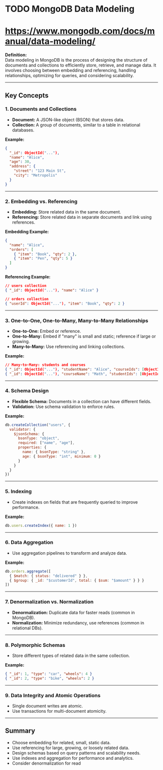 # TODO MongoDB Data Modeling
# https://www.mongodb.com/docs/manual/data-modeling/

**Definition:**  
Data modeling in MongoDB is the process of designing the structure of documents and collections to efficiently store, retrieve, and manage data. It involves choosing between embedding and referencing, handling relationships, optimizing for queries, and considering scalability.

---

## Key Concepts

### 1. Documents and Collections
- **Document:** A JSON-like object (BSON) that stores data.
- **Collection:** A group of documents, similar to a table in relational databases.

**Example:**
```json
{
  "_id": ObjectId("..."),
  "name": "Alice",
  "age": 30,
  "address": {
    "street": "123 Main St",
    "city": "Metropolis"
  }
}
```

---

### 2. Embedding vs. Referencing

- **Embedding:** Store related data in the same document.
- **Referencing:** Store related data in separate documents and link using references.

**Embedding Example:**
```json
{
  "name": "Alice",
  "orders": [
    { "item": "Book", "qty": 2 },
    { "item": "Pen", "qty": 5 }
  ]
}
```

**Referencing Example:**
```json
// users collection
{ "_id": ObjectId("..."), "name": "Alice" }

// orders collection
{ "userId": ObjectId("..."), "item": "Book", "qty": 2 }
```

---

### 3. One-to-One, One-to-Many, Many-to-Many Relationships

- **One-to-One:** Embed or reference.
- **One-to-Many:** Embed if "many" is small and static; reference if large or growing.
- **Many-to-Many:** Use referencing and linking collections.

**Example:**
```json
// Many-to-Many: students and courses
{ "_id": ObjectId("..."), "studentName": "Alice", "courseIds": [ObjectId("..."), ObjectId("...")] }
{ "_id": ObjectId("..."), "courseName": "Math", "studentIds": [ObjectId("..."), ObjectId("...")] }
```

---

### 4. Schema Design

- **Flexible Schema:** Documents in a collection can have different fields.
- **Validation:** Use schema validation to enforce rules.

**Example:**
```js
db.createCollection("users", {
  validator: {
    $jsonSchema: {
      bsonType: "object",
      required: ["name", "age"],
      properties: {
        name: { bsonType: "string" },
        age: { bsonType: "int", minimum: 0 }
      }
    }
  }
})
```

---

### 5. Indexing

- Create indexes on fields that are frequently queried to improve performance.

**Example:**
```js
db.users.createIndex({ name: 1 })
```

---

### 6. Data Aggregation

- Use aggregation pipelines to transform and analyze data.

**Example:**
```js
db.orders.aggregate([
  { $match: { status: "delivered" } },
  { $group: { _id: "$customerId", total: { $sum: "$amount" } } }
])
```

---

### 7. Denormalization vs. Normalization

- **Denormalization:** Duplicate data for faster reads (common in MongoDB).
- **Normalization:** Minimize redundancy, use references (common in relational DBs).

---

### 8. Polymorphic Schemas

- Store different types of related data in the same collection.

**Example:**
```json
{ "_id": 1, "type": "car", "wheels": 4 }
{ "_id": 2, "type": "bike", "wheels": 2 }
```

---

### 9. Data Integrity and Atomic Operations

- Single document writes are atomic.
- Use transactions for multi-document atomicity.

---

## Summary

- Choose embedding for related, small, static data.
- Use referencing for large, growing, or loosely related data.
- Design schemas based on query patterns and scalability needs.
- Use indexes and aggregation for performance and analytics.
- Consider denormalization for read